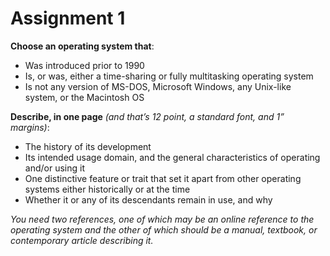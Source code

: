 # Assignment 1

**Choose an operating system that**:
  * Was introduced prior to 1990
  * Is, or was, either a time-sharing or fully multitasking operating system
  * Is not any version of MS-DOS, Microsoft Windows, any Unix-like system, or the Macintosh OS

**Describe, in one page** *(and that’s 12 point, a standard font, and 1” margins)*:
  * The history of its development
  * Its intended usage domain, and the general characteristics of operating and/or using it
  * One distinctive feature or trait that set it apart from other operating systems either historically or at the time
  * Whether it or any of its descendants remain in use, and why

*You need two references, one of which may be an online reference to the operating system and the other of which should be a manual, textbook, or contemporary article describing it.*


